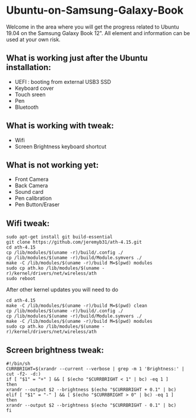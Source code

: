 # Ubuntu-on-Samsung-Galaxy-Book

Welcome in the area where you will get the progress related to Ubuntu 19.04 on the Samsung Galaxy Book 12".
All element and information can be used at your own risk.

## What is working just after the Ubuntu installation:
  - UEFI : booting from external USB3 SSD
  - Keyboard cover
  - Touch sreen
  - Pen
  - Bluetooth

## What is working with tweak:
  - Wifi
  - Screen Brightness keyboard shortcut
  
## What is not working yet:
  - Front Camera
  - Back Camera
  - Sound card
  - Pen calibration
  - Pen Button/Eraser
  
## Wifi tweak:
```
sudo apt-get install git build-essential
git clone https://github.com/jeremyb31/ath-4.15.git
cd ath-4.15
cp /lib/modules/$(uname -r)/build/.config ./ 
cp /lib/modules/$(uname -r)/build/Module.symvers ./
make -C /lib/modules/$(uname -r)/build M=$(pwd) modules
sudo cp ath.ko /lib/modules/$(uname -r)/kernel/drivers/net/wireless/ath
sudo reboot
```

After other kernel updates you will need to do
```
cd ath-4.15
make -C /lib/modules/$(uname -r)/build M=$(pwd) clean
cp /lib/modules/$(uname -r)/build/.config ./ 
cp /lib/modules/$(uname -r)/build/Module.symvers ./
make -C /lib/modules/$(uname -r)/build M=$(pwd) modules
sudo cp ath.ko /lib/modules/$(uname -r)/kernel/drivers/net/wireless/ath
```

## Screen brightness tweak:
```
#!/bin/sh
CURRBRIGHT=$(xrandr --current --verbose | grep -m 1 'Brightness:' | cut -f2- -d:)
if [ "$1" = "+" ] && [ $(echo "$CURRBRIGHT < 1" | bc) -eq 1 ] 
then
xrandr --output $2 --brightness $(echo "$CURRBRIGHT + 0.1" | bc)
elif [ "$1" = "-" ] && [ $(echo "$CURRBRIGHT > 0" | bc) -eq 1 ] 
then
xrandr --output $2 --brightness $(echo "$CURRBRIGHT - 0.1" | bc)
fi
```


